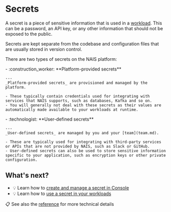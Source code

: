 # Secrets

A secret is a piece of sensitive information that is used in a [workload](workloads/README.md).
This can be a password, an API key, or any other information that should not be exposed to the public.

Secrets are kept separate from the codebase and configuration files that are usually stored in version control.

There are two types of secrets on the NAIS platform:

<div class="grid cards" markdown>
-   :construction_worker: **Platform-provided secrets**

    ---
    _Platform-provided secrets_ are provisioned and managed by the platform.

    - These typically contain credentials used for integrating with services that NAIS supports, such as databases, Kafka and so on.
    - You will generally not deal with these secrets as their values are automatically made available to your workloads at runtime.
</div>

<div class="grid cards" markdown>
- :technologist: **User-defined secrets**

    ---
    _User-defined secrets_ are managed by you and your [team](team.md).

    - These are typically used for integrating with third-party services or APIs that are not provided by NAIS, such as Slack or GitHub. 
    - User-defined secrets can also be used to store sensitive information specific to your application, such as encryption keys or other private configuration.
</div>

## What's next?

- :bulb: Learn how to [create and manage a secret in Console](../how-to-guides/secrets/console.md)
- :bulb: Learn how to [use a secret in your workloads](../how-to-guides/secrets/workloads.md)

:clipboard: See also the [reference](../reference/secrets.md) for more technical details
